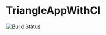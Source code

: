 # TriangleAppWithCI
[![Build Status](https://travis-ci.com/gilangadhan/TriangleAppWithCI.svg?branch=main)](https://travis-ci.com/gilangadhan/TriangleAppWithCI)
